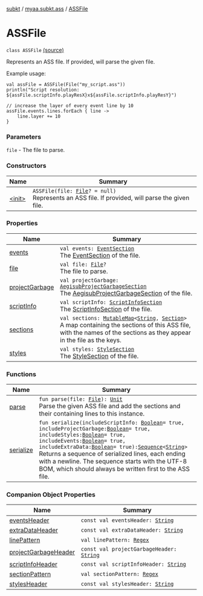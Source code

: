 [subkt](../../index.md) / [myaa.subkt.ass](../index.md) / [ASSFile](./index.md)

# ASSFile

`class ASSFile` [(source)](https://github.com/Myaamori/SubKt/blob/0.1.19/src/main/kotlin/myaa/subkt/ass/parser.kt#L84)

Represents an ASS file. If provided, will parse the given file.

Example usage:

```
val assFile = ASSFile(File("my_script.ass"))
println("Script resolution: ${assFile.scriptInfo.playResX}x${assFile.scriptInfo.playResY}")

// increase the layer of every event line by 10
assFile.events.lines.forEach { line ->
    line.layer += 10
}
```

### Parameters

`file` - The file to parse.

### Constructors

| Name | Summary |
|---|---|
| [&lt;init&gt;](-init-.md) | `ASSFile(file: `[`File`](https://docs.oracle.com/javase/9/docs/api/java/io/File.html)`? = null)`<br>Represents an ASS file. If provided, will parse the given file. |

### Properties

| Name | Summary |
|---|---|
| [events](events.md) | `val events: `[`EventSection`](../-event-section/index.md)<br>The [EventSection](../-event-section/index.md) of the file. |
| [file](file.md) | `val file: `[`File`](https://docs.oracle.com/javase/9/docs/api/java/io/File.html)`?`<br>The file to parse. |
| [projectGarbage](project-garbage.md) | `val projectGarbage: `[`AegisubProjectGarbageSection`](../-aegisub-project-garbage-section/index.md)<br>The [AegisubProjectGarbageSection](../-aegisub-project-garbage-section/index.md) of the file. |
| [scriptInfo](script-info.md) | `val scriptInfo: `[`ScriptInfoSection`](../-script-info-section/index.md)<br>The [ScriptInfoSection](../-script-info-section/index.md) of the file. |
| [sections](sections.md) | `val sections: `[`MutableMap`](https://kotlinlang.org/api/latest/jvm/stdlib/kotlin.collections/-mutable-map/index.html)`<`[`String`](https://kotlinlang.org/api/latest/jvm/stdlib/kotlin/-string/index.html)`, `[`Section`](../-section/index.md)`>`<br>A map containing the sections of this ASS file, with the names of the sections as they appear in the file as the keys. |
| [styles](styles.md) | `val styles: `[`StyleSection`](../-style-section/index.md)<br>The [StyleSection](../-style-section/index.md) of the file. |

### Functions

| Name | Summary |
|---|---|
| [parse](parse.md) | `fun parse(file: `[`File`](https://docs.oracle.com/javase/9/docs/api/java/io/File.html)`): `[`Unit`](https://kotlinlang.org/api/latest/jvm/stdlib/kotlin/-unit/index.html)<br>Parse the given ASS file and add the sections and their containing lines to this instance. |
| [serialize](serialize.md) | `fun serialize(includeScriptInfo: `[`Boolean`](https://kotlinlang.org/api/latest/jvm/stdlib/kotlin/-boolean/index.html)` = true, includeProjectGarbage: `[`Boolean`](https://kotlinlang.org/api/latest/jvm/stdlib/kotlin/-boolean/index.html)` = true, includeStyles: `[`Boolean`](https://kotlinlang.org/api/latest/jvm/stdlib/kotlin/-boolean/index.html)` = true, includeEvents: `[`Boolean`](https://kotlinlang.org/api/latest/jvm/stdlib/kotlin/-boolean/index.html)` = true, includeExtraData: `[`Boolean`](https://kotlinlang.org/api/latest/jvm/stdlib/kotlin/-boolean/index.html)` = true): `[`Sequence`](https://kotlinlang.org/api/latest/jvm/stdlib/kotlin.sequences/-sequence/index.html)`<`[`String`](https://kotlinlang.org/api/latest/jvm/stdlib/kotlin/-string/index.html)`>`<br>Returns a sequence of serialized lines, each ending with a newline. The sequence starts with the UTF-8 BOM, which should always be written first to the ASS file. |

### Companion Object Properties

| Name | Summary |
|---|---|
| [eventsHeader](events-header.md) | `const val eventsHeader: `[`String`](https://kotlinlang.org/api/latest/jvm/stdlib/kotlin/-string/index.html) |
| [extraDataHeader](extra-data-header.md) | `const val extraDataHeader: `[`String`](https://kotlinlang.org/api/latest/jvm/stdlib/kotlin/-string/index.html) |
| [linePattern](line-pattern.md) | `val linePattern: `[`Regex`](https://kotlinlang.org/api/latest/jvm/stdlib/kotlin.text/-regex/index.html) |
| [projectGarbageHeader](project-garbage-header.md) | `const val projectGarbageHeader: `[`String`](https://kotlinlang.org/api/latest/jvm/stdlib/kotlin/-string/index.html) |
| [scriptInfoHeader](script-info-header.md) | `const val scriptInfoHeader: `[`String`](https://kotlinlang.org/api/latest/jvm/stdlib/kotlin/-string/index.html) |
| [sectionPattern](section-pattern.md) | `val sectionPattern: `[`Regex`](https://kotlinlang.org/api/latest/jvm/stdlib/kotlin.text/-regex/index.html) |
| [stylesHeader](styles-header.md) | `const val stylesHeader: `[`String`](https://kotlinlang.org/api/latest/jvm/stdlib/kotlin/-string/index.html) |
